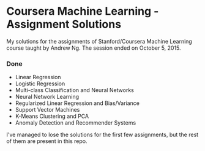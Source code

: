 # Coursera Machine Learning - Assignment Solutions
My solutions for the assignments of Stanford/Coursera Machine Learning course taught by Andrew Ng. The session ended on October 5, 2015.

### Done
* Linear Regression
* Logistic Regression
* Multi-class Classification and Neural Networks
* Neural Network Learning
* Regularized Linear Regression and Bias/Variance
* Support Vector Machines
* K-Means Clustering and PCA 
* Anomaly Detection and Recommender Systems
 
I've managed to lose the solutions for the first few assignments, but the rest of them are present in this repo. 
